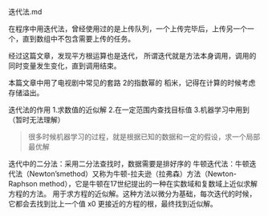 迭代法.md

在程序中用迭代法，曾经使用过的是上传队列，一个上传完毕后，上传另一个一个，直到数组中不包含需要上传的任务。

经过这篇文章，发现平方根运算也是迭代，
所谓迭代就是方法本身调用，调用的同时变量发生变化，直到调用结束。

本篇文章中用了电视剧中常见的套路 2的指数幂的 稻米，记得在计算的时候考虑存储溢出。

迭代法的作用
1.求数值的近似解
2.在一定范围内查找目标值
3.机器学习中用到（暂时无法理解） 
> 很多时候机器学习的过程，就是根据已知的数据和一定的假设，求一个局部最优解


迭代中的二分法：采用二分法查找时，数据需要是排好序的
牛顿迭代法：牛顿迭代法（Newton’smethod）又称为牛顿-拉夫逊（拉弗森）方法（Newton-Raphson method），它是牛顿在17世纪提出的一种在实数域和复数域上近似求解方程的方法。 
用于求方程的近似解。这种方法以微分为基础，每次迭代的时候，它都会去找到比上一个值 x0​ 更接近的方程的根，最终找到近似解。